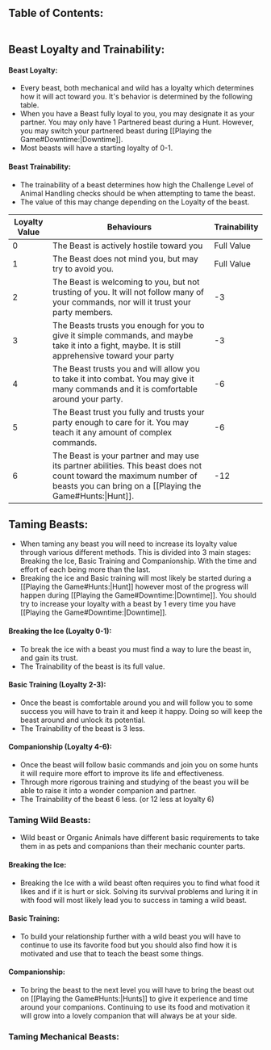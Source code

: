 ## Table of Contents:
```table-of-contents
```
## Beast Loyalty and Trainability:
#### Beast Loyalty:
- Every beast, both mechanical and wild has a loyalty which determines how it will act toward you. It's behavior is determined by the following table.
- When you have a Beast fully loyal to you, you may designate it as your partner. You may only have 1 Partnered beast during a Hunt. However, you may switch your partnered beast during [[Playing the Game#Downtime:|Downtime]].
- Most beasts will have a starting loyalty of 0-1. 
#### Beast Trainability:
- The trainability of a beast determines how high the Challenge Level of Animal Handling checks should be when attempting to tame the beast.
- The value of this may change depending on the Loyalty of the beast. 

| **Loyalty Value** | **Behaviours**                                                                                                                                                                   | **Trainability** |
| ----------------- | -------------------------------------------------------------------------------------------------------------------------------------------------------------------------------- | ---------------- |
| 0                 | The Beast is actively hostile toward you                                                                                                                                         | Full Value       |
| 1                 | The Beast does not mind you, but may try to avoid you.                                                                                                                           | Full Value       |
| 2                 | The Beast is welcoming to you, but not trusting of you. It will not follow many of your commands, nor will it trust your party members.                                          | -3               |
| 3                 | The Beasts trusts you enough for you to give it simple commands, and maybe take it into a fight, maybe. It is still apprehensive toward your party                               | -3               |
| 4                 | The Beast trusts you and will allow you to take it into combat. You may give it many commands and it is comfortable around your party.                                           | -6               |
| 5                 | The Beast trust you fully and trusts your party enough to care for it. You may teach it any amount of complex commands.                                                          | -6               |
| 6                 | The Beast is your partner and may use its partner abilities. This beast does not count toward the maximum number of beasts you can bring on a [[Playing the Game#Hunts:\|Hunt]]. | -12              |

## Taming Beasts:
- When taming any beast you will need to increase its loyalty value through various different methods. This is divided into 3 main stages: Breaking the Ice, Basic Training and Companionship. With the time and effort of each being more than the last. 
- Breaking the ice and Basic training will most likely be started during a [[Playing the Game#Hunts:|Hunt]] however most of the progress will happen during [[Playing the Game#Downtime:|Downtime]]. You should try to increase your loyalty with a beast by 1 every time you have [[Playing the Game#Downtime:|Downtime]]. 
#### Breaking the Ice (Loyalty 0-1):
- To break the ice with a beast you must find a way to lure the beast in, and gain its trust.
- The Trainability of the beast is its full value.
#### Basic Training (Loyalty 2-3):
- Once the beast is comfortable around you and will follow you to some success you will have to train it and keep it happy. Doing so will keep the beast around and unlock its potential.
- The Trainability of the beast is 3 less.
#### Companionship (Loyalty 4-6):
- Once the beast will follow basic commands and join you on some hunts it will require more effort to improve its life and effectiveness. 
- Through more rigorous training and studying of the beast you will be able to raise it into a wonder companion and partner. 
- The Trainability of the beast 6 less. (or 12 less at loyalty 6) 
### Taming Wild Beasts:
- Wild beast or Organic Animals have different basic requirements to take them in as pets and companions than their mechanic counter parts. 
#### Breaking the Ice:
- Breaking the Ice with a wild beast often requires you to find what food it likes and if it is hurt or sick. Solving its survival problems and luring it in with food will most likely lead you to success in taming a wild beast.
#### Basic Training:
- To build your relationship further with a wild beast you will have to continue to use its favorite food but you should also find how it is motivated and use that to teach the beast some things. 
#### Companionship:
- To bring the beast to the next level you will have to bring the beast out on [[Playing the Game#Hunts:|Hunts]] to give it experience and time around your companions. Continuing to use its food and motivation it will grow into a lovely companion that will always be at your side.  
### Taming Mechanical Beasts:
